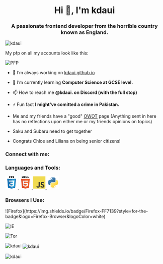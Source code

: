 <h1 align="center">Hi 👋, I'm kdaui</h1>
<h3 align="center">A passionate frontend developer from the horrible country known as England.</h3>

<p align="left"> <img src="https://komarev.com/ghpvc/?username=kdaui&label=Profile%20views&color=0e75b6&style=flat" alt="kdaui" /> </p>

My pfp on all my accounts look like this:

![PFP](https://kdaui.github.io/profile-pic.jpg)

- 🔭 I’m always working on [kdaui.github.io](github.com/kdaui/kdaui.github.io)

- 🌱 I’m currently learning **Computer Science at GCSE level.**

- 📫 How to reach me **@kdaui. on Discord (with the full stop)**

- ⚡ Fun fact **I might've comitted a crime in Pakistan.**

- Me and my friends have a "good" [OWOT](https://ourworldoftext.com/kdaui) page (Anything sent in here has no reflections upon either me or my friends opinions on topics)

- Saku and Subaru need to get together

- Congrats Chloe and Liliana on being senior citizens!

<h3 align="left">Connect with me:</h3>
<p align="left">
</p>

<h3 align="left">Languages and Tools:</h3>
<p align="left"> <a href="https://www.w3schools.com/css/" target="_blank" rel="noreferrer"> <img src="https://raw.githubusercontent.com/devicons/devicon/master/icons/css3/css3-original-wordmark.svg" alt="css3" width="40" height="40"/> </a> <a href="https://www.w3.org/html/" target="_blank" rel="noreferrer"> <img src="https://raw.githubusercontent.com/devicons/devicon/master/icons/html5/html5-original-wordmark.svg" alt="html5" width="40" height="40"/> </a> <a href="https://developer.mozilla.org/en-US/docs/Web/JavaScript" target="_blank" rel="noreferrer"> <img src="https://raw.githubusercontent.com/devicons/devicon/master/icons/javascript/javascript-original.svg" alt="javascript" width="40" height="40"/> </a> <a href="https://www.python.org" target="_blank" rel="noreferrer"> <img src="https://raw.githubusercontent.com/devicons/devicon/master/icons/python/python-original.svg" alt="python" width="40" height="40"/> </a> </p>

<h3 align="left">Browsers I Use:</h3>
<p align="left">
![Firefox](https://img.shields.io/badge/Firefox-FF7139?style=for-the-badge&logo=Firefox-Browser&logoColor=white)
  
![IE](https://img.shields.io/badge/Internet%20Explorer-0076D6?style=for-the-badge&logo=Internet%20Explorer&logoColor=white)

![Tor](https://img.shields.io/badge/Tor-7D4698?style=for-the-badge&logo=Tor-Browser&logoColor=white)
</p>

<p><img align="left" src="https://github-readme-stats.vercel.app/api/top-langs?username=kdaui&show_icons=true&locale=en&layout=compact" alt="kdaui" /></p>

<p>&nbsp;<img align="center" src="https://github-readme-stats.vercel.app/api?username=kdaui&show_icons=true&locale=en" alt="kdaui" /></p>

<p><img align="center" src="https://github-readme-streak-stats.herokuapp.com/?user=kdaui&" alt="kdaui" /></p>
